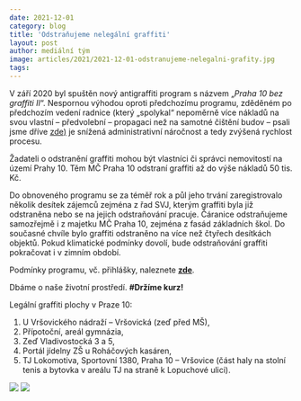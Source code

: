 ```yaml
---
date: 2021-12-01
category: blog
title: 'Odstraňujeme nelegální graffiti'
layout: post
author: mediální tým
image: articles/2021/2021-12-01-odstranujeme-nelegalni-grafity.jpg
tags:
---
```


V září 2020 byl spuštěn nový antigraffiti program s názvem „_Praha 10 bez graffiti II_“. Nespornou výhodou oproti předchozímu programu, zděděném po předchozím vedení radnice (který „spolykal“ nepoměrně více nákladů na svou vlastní – předvolební – propagaci než na samotné čištění budov – psali jsme dříve  [zde)](https://pirati10.cz/tag/antigraffiti-program-praha-10/?fbclid=IwAR0bSyS4DVS4P1WUKEX0FWHZfmgy95F1B09xEMrdVjndNoJF3aFpGIbNEW8)  je snížená administrativní náročnost a tedy zvýšená rychlost procesu.

Žadateli o odstranění graffiti mohou být vlastníci či správci nemovitostí na území Prahy 10. Těm MČ Praha 10 odstraní graffiti až do výše nákladů 50 tis. Kč.

Do obnoveného programu se za téměř rok a půl jeho trvání zaregistrovalo několik desítek zájemců zejména z řad SVJ, kterým graffiti byla již odstraněna nebo se na jejich odstraňování pracuje. Čáranice odstraňujeme samozřejmě i z majetku MČ Praha 10, zejména z fasád základních škol. Do současné chvíle bylo graffiti odstraněno na více než čtyřech desítkách objektů. Pokud klimatické podmínky dovolí, bude odstraňování graffiti pokračovat i v zimním období.

Podmínky programu, vč. přihlášky, naleznete  [**zde**](https://praha10.cz/praha10bezgraffiti).

Dbáme o naše životní prostředí.  **#Držíme kurz!**

Legální graffiti plochy v Praze 10:

1.  U Vršovického nádraží – Vršovická (zeď před MŠ),
2.  Přípotoční, areál gymnázia,
3.  Zeď Vladivostocká 3 a 5,
4.  Portál jídelny ZŠ u Roháčových kasáren,
5.  TJ Lokomotiva, Sportovní 1380, Praha 10 – Vršovice (část haly na stolní tenis a bytovka v areálu TJ na straně k Lopuchové ulici).

![](https://a.pirati.cz/praha10/img/articles/2021/2021-12-01-odstranujeme-nelegalni-grafity-2.jpg)
![](https://a.pirati.cz/praha10/img/articles/2021/2021-12-01-odstranujeme-nelegalni-grafity-3.jpg)
